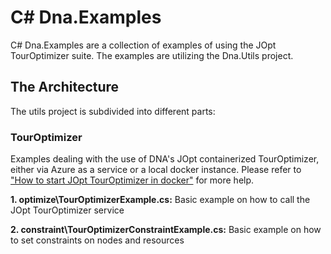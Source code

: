 # C# Dna.Examples

C# Dna.Examples are a collection of examples of using the JOpt TourOptimizer suite. The examples are utilizing the Dna.Utils project.

## The Architecture
The utils project is subdivided into different parts:


### TourOptimizer 
Examples dealing with the use of DNA's JOpt containerized TourOptimizer, either via Azure as a service or a local docker instance. Please refer to  <a href="https://github.com/DNA-Evolutions/Docker-REST-TourOptimizer#how-to-start-jopttouroptimizer-docker" target="_blank">"How to start JOpt TourOptimizer in docker"</a> for more help.

**1. optimize\TourOptimizerExample.cs:** Basic example on how to call the JOpt TourOptimizer service

**2. constraint\TourOptimizerConstraintExample.cs:** Basic example on how to set constraints on nodes and resources
